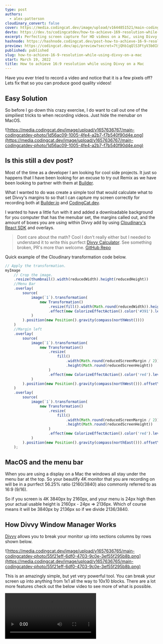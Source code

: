 ```yaml
---
type: post
authors:
  - alex-patterson
cloudinary_convert: false
cover: https://media.codingcat.dev/image/upload/v1644851521/main-codingcatdev-photo/Divvy.jpg
devto: https://dev.to/codingcatdev/how-to-achieve-169-resolution-while-using-divvy-on-a-mac-1iog
excerpt: Perfecting screen capture for HD videos on a Mac, using Divvy. Download your own template.
hashnode: https://hashnode.codingcat.dev/post-how-to-achieve-16-9-resolution-while-using-divvy-on-a-mac
preview: https://codingcat.dev/api/preview?secret=7tjQhb1qQlS3FtyV3b0I&selectionType=post&selectionSlug=how-to-achieve-16-9-resolution-while-using-divvy-on-a-mac&_id=b39aafad45d44dd296c8dc37f10e35e0
published: published
slug: how-to-achieve-16-9-resolution-while-using-divvy-on-a-mac
start: March 19, 2022
title: How to achieve 16:9 resolution while using Divvy on a Mac
---
```


<script lang="ts">
	import Video from '$lib/components/content/Video.svelte';
</script>

Have you ever tried to record a video and notice that it is a few pixels off? Lets fix that so you can produce good quality videos!

## Easy Solution

So before I go down this crazy exercise, I do want to call out one of the simpiliest tricks to when recording videos. Just hide the menubar on MacOS.

![https://media.codingcat.dev/image/upload/v1657636767/main-codingcatdev-photo/1d56ac09-1005-4fe4-a2b7-f7b540f90d4e.png](https://media.codingcat.dev/image/upload/v1657636767/main-codingcatdev-photo/1d56ac09-1005-4fe4-a2b7-f7b540f90d4e.png)

## Is this still a dev post?

Most of the time as a developer I am looking for cool side projects. It just so happens that I have been looking for an excuse to try out Remix as we have been looking to partner with them at [Builder](https://builder.io/).

What I wanted to do was create a simple tool that would calculate what to set Divvy's margins to so that I can capture my screen correctly for recording both at [Builder.io](https://builder.io/) and [CodingCat.dev](https://codingcat.dev/).

I wanted to have a little fun with it and added a downloadable background for you computer that has the menubar set, the margins called out, and the amount of boxes you are using within Divvy add by using [Cloudinary's React SDK](https://cloudinary.com/documentation/react_integration) and overlays.

> Dont care about the math? Cool I don't really either but I needed to understand it to write this purrfect [Divvy Calculator](https://divvy.codingcat.dev/). See something broken, PR's more than welcome. [GitHub Repo](https://github.com/CodingCatDev/divvy-screen-size)

Quick example of the Cloudinary transformation code below.

```jsx
// Apply the transformation.
myImage
	// Crop the image.
	.resize(thumbnail().width(reducedWidth).height(reducedHeight))
	//Menu Bar
	.overlay(
		source(
			image(`1`).transformation(
				new Transformation()
					.resize(fill().width(Math.round(reducedWidth)).height(Math.round(menuBarHeight)))
					.effect(new ColorizeEffectAction().color('#391').level('colorize'))
			)
		).position(new Position().gravity(compass(northWest())))
	)
	//Margin left
	.overlay(
		source(
			image(`1`).transformation(
				new Transformation()
					.resize(
						fill()
							.width(Math.round(reducedScreenMargin / 2))
							.height(Math.round(reducedScreenHeight))
					)
					.effect(new ColorizeEffectAction().color('red').level('colorize'))
			)
		).position(new Position().gravity(compass(northWest())).offsetY(reducedMenuBarHeight))
	)
	.overlay(
		source(
			image(`1`).transformation(
				new Transformation()
					.resize(
						fill()
							.width(Math.round(reducedScreenMargin / 2))
							.height(Math.round(reducedScreenHeight))
					)
					.effect(new ColorizeEffectAction().color('red').level('colorize'))
			)
		).position(new Position().gravity(compass(northEast())).offsetY(reducedMenuBarHeight))
	);
```

## MacOS and the menu bar

When you are using a display on a Mac the windows all stay under the menu bar at the top. So your beautify 4K monitor that you are recording on will be in a purrfect 56.25% ratio (2160/3840) also commonly referred to as 16:9 (9/16).

So if you screen is 4K 3840px by 2160px, and your menu is 24px high then your actual usable height is 2160px - 24px => 2136px. Which of course means it will be 3840px by 2136px so if we divide 2136/3840.

## How Divvy Window Manager Works

[Divvy](https://mizage.com/windivvy/) allows you to break your monitor up into sections columns by rows shown below.

![https://media.codingcat.dev/image/upload/v1657636765/main-codingcatdev-photo/55f21eff-6df0-4703-9c0e-3ef55f295b8b.png](https://media.codingcat.dev/image/upload/v1657636765/main-codingcatdev-photo/55f21eff-6df0-4703-9c0e-3ef55f295b8b.png)

This is an amazingly simple, but yet very powerful tool. You can break your screen up into anything from 1x1 all the way to 10x10 blocks. There are a lot more features check out the below video to see more of what is possible.

<Video src="https://youtu.be/Z6eBPC-4ZOY" title="Divvy Blocks" />

## What is the big deal

So if you are using Divvy Window Manager and placing your windows into 4 equal locations, what this really means is that you will end up with a ratio closer to 55.625%. This small difference of only .625 might not seem like much but when you are producing a 4K screen capture those 40+ pixels really show up (trust me)!

![https://media.codingcat.dev/image/upload/v1657636764/main-codingcatdev-photo/a8d482b2-2c84-4bcb-b682-04e63405be66.jpg](https://media.codingcat.dev/image/upload/v1657636764/main-codingcatdev-photo/a8d482b2-2c84-4bcb-b682-04e63405be66.jpg)
